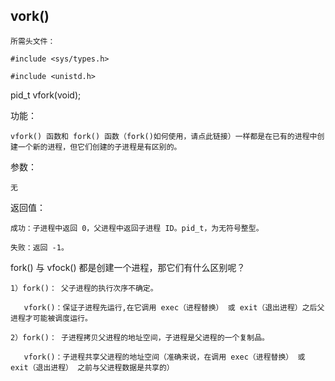 ## vork()
    所需头文件：

    #include <sys/types.h>

    #include <unistd.h>



pid_t vfork(void);

功能：

    vfork() 函数和 fork() 函数（fork()如何使用，请点此链接）一样都是在已有的进程中创建一个新的进程，但它们创建的子进程是有区别的。

参数：

    无

返回值：

    成功：子进程中返回 0，父进程中返回子进程 ID。pid_t，为无符号整型。

    失败：返回 -1。




fork() 与 vfock() 都是创建一个进程，那它们有什么区别呢？

    1）fork()： 父子进程的执行次序不确定。

       vfork()：保证子进程先运行,在它调用 exec（进程替换） 或 exit（退出进程）之后父进程才可能被调度运行。

    2）fork()： 子进程拷贝父进程的地址空间，子进程是父进程的一个复制品。

       vfork()：子进程共享父进程的地址空间（准确来说，在调用 exec（进程替换） 或 exit（退出进程） 之前与父进程数据是共享的）
